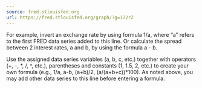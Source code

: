 ```yaml
---
source: fred.stlouisfed.org
url: https://fred.stlouisfed.org/graph/?g=172rZ
---
```


For example, invert an exchange rate by using formula 1/a, where “a” refers to the first FRED data series added to this line. Or calculate the spread between 2 interest rates, a and b, by using the formula a - b.

Use the assigned data series variables (a, b, c, etc.) together with operators (+, -, \*, /, ^, etc.), parentheses and constants (1, 1.5, 2, etc.) to create your own formula (e.g., 1/a, a-b, (a+b)/2, (a/(a+b+c))\*100). As noted above, you may add other data series to this line before entering a formula.
